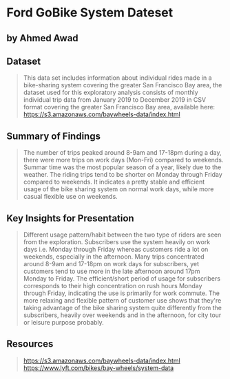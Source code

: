 # Ford GoBike System Dateset
## by Ahmed Awad


## Dataset

> This data set includes information about individual rides made in a bike-sharing system covering the greater San Francisco Bay area, the dataset used for this exploratory analysis consists of monthly individual trip data from January 2019 to December 2019 in CSV format covering the greater San Francisco Bay area, available here: https://s3.amazonaws.com/baywheels-data/index.html


## Summary of Findings

> The number of trips peaked around 8-9am and 17-18pm during a day, there were more trips on work days (Mon-Fri) compared to weekends. Summar time was the most popular season of a year, likely due to the weather. The riding trips tend to be shorter on Monday through Friday compared to weekends. It indicates a pretty stable and efficient usage of the bike sharing system on normal work days, while more casual flexible use on weekends.


## Key Insights for Presentation

> Different usage pattern/habit between the two type of riders are seen from the exploration. Subscribers use the system heavily on work days i.e. Monday through Friday whereas customers ride a lot on weekends, especially in the afternoon. Many trips concentrated around 8-9am and 17-18pm on work days for subscribers, yet customers tend to use more in the late afternoon around 17pm Monday to Friday. The efficient/short period of usage for subscribers corresponds to their high concentration on rush hours Monday through Friday, indicating the use is primarily for work commute. The more relaxing and flexible pattern of customer use shows that they're taking advantage of the bike sharing system quite differently from the subscribers, heavily over weekends and in the afternoon, for city tour or leisure purpose probably.

## Resources

> https://s3.amazonaws.com/baywheels-data/index.html
> https://www.lyft.com/bikes/bay-wheels/system-data